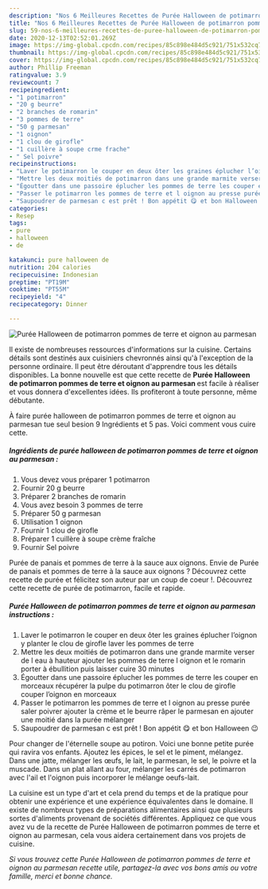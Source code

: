 ```yaml
---
description: "Nos 6 Meilleures Recettes de Purée Halloween de potimarron pommes de terre et oignon au parmesan"
title: "Nos 6 Meilleures Recettes de Purée Halloween de potimarron pommes de terre et oignon au parmesan"
slug: 59-nos-6-meilleures-recettes-de-puree-halloween-de-potimarron-pommes-de-terre-et-oignon-au-parmesan
date: 2020-12-13T02:52:01.269Z
image: https://img-global.cpcdn.com/recipes/85c898e484d5c921/751x532cq70/puree-halloween-de-potimarron-pommes-de-terre-et-oignon-au-parmesan-photo-principale-de-la-recette.jpg
thumbnail: https://img-global.cpcdn.com/recipes/85c898e484d5c921/751x532cq70/puree-halloween-de-potimarron-pommes-de-terre-et-oignon-au-parmesan-photo-principale-de-la-recette.jpg
cover: https://img-global.cpcdn.com/recipes/85c898e484d5c921/751x532cq70/puree-halloween-de-potimarron-pommes-de-terre-et-oignon-au-parmesan-photo-principale-de-la-recette.jpg
author: Phillip Freeman
ratingvalue: 3.9
reviewcount: 7
recipeingredient:
- "1 potimarron"
- "20 g beurre"
- "2 branches de romarin"
- "3 pommes de terre"
- "50 g parmesan"
- "1 oignon"
- "1 clou de girofle"
- "1 cuillère à soupe crme frache"
- " Sel poivre"
recipeinstructions:
- "Laver le potimarron le couper en deux ôter les graines éplucher l’oignon y planter le clou de girofle laver les pommes de terre"
- "Mettre les deux moitiés de potimarron dans une grande marmite verser de l eau à hauteur ajouter les pommes de terre l oignon et le romarin porter à ébullition puis laisser cuire 30 minutes"
- "Égoutter dans une passoire éplucher les pommes de terre les couper en morceaux récupérer la pulpe du potimarron ôter le clou de girofle couper l’oignon en morceaux"
- "Passer le potimarron les pommes de terre et l oignon au presse purée saler poivrer ajouter la crème et le beurre râper le parmesan en ajouter une moitié dans la purée mélanger"
- "Saupoudrer de parmesan c est prêt ! Bon appétit 😋 et bon Halloween 😉"
categories:
- Resep
tags:
- pure
- halloween
- de

katakunci: pure halloween de 
nutrition: 204 calories
recipecuisine: Indonesian
preptime: "PT19M"
cooktime: "PT55M"
recipeyield: "4"
recipecategory: Dinner

---
```



![Purée Halloween de potimarron pommes de terre et oignon au parmesan](https://img-global.cpcdn.com/recipes/85c898e484d5c921/751x532cq70/puree-halloween-de-potimarron-pommes-de-terre-et-oignon-au-parmesan-photo-principale-de-la-recette.jpg)

Il existe de nombreuses ressources d'informations sur la cuisine. Certains détails sont destinés aux cuisiniers chevronnés ainsi qu'à l'exception de la personne ordinaire. Il peut être déroutant d'apprendre tous les détails disponibles. La bonne nouvelle est que cette recette de <strong> Purée Halloween de potimarron pommes de terre et oignon au parmesan </strong> est facile à réaliser et vous donnera d'excellentes idées. Ils profiteront à toute personne, même débutante.

<!--inarticleads1-->

À faire purée halloween de potimarron pommes de terre et oignon au parmesan tue seul besion 9 Ingrédients et 5 pas. Voici comment vous cuire cette.

##### Ingrédients de purée halloween de potimarron pommes de terre et oignon au parmesan :

1. Vous devez vous préparer 1 potimarron
1. Fournir 20 g beurre
1. Préparer 2 branches de romarin
1. Vous avez besoin 3 pommes de terre
1. Préparer 50 g parmesan
1. Utilisation 1 oignon
1. Fournir 1 clou de girofle
1. Préparer 1 cuillère à soupe crème fraîche
1. Fournir  Sel poivre


Purée de panais et pommes de terre à la sauce aux oignons. Envie de Purée de panais et pommes de terre à la sauce aux oignons ? Découvrez cette recette de purée et félicitez son auteur par un coup de coeur !. Découvrez cette recette de purée de potimarron, facile et rapide. 

<!--inarticleads2-->

##### Purée Halloween de potimarron pommes de terre et oignon au parmesan instructions :

1. Laver le potimarron le couper en deux ôter les graines éplucher l’oignon y planter le clou de girofle laver les pommes de terre
1. Mettre les deux moitiés de potimarron dans une grande marmite verser de l eau à hauteur ajouter les pommes de terre l oignon et le romarin porter à ébullition puis laisser cuire 30 minutes
1. Égoutter dans une passoire éplucher les pommes de terre les couper en morceaux récupérer la pulpe du potimarron ôter le clou de girofle couper l’oignon en morceaux
1. Passer le potimarron les pommes de terre et l oignon au presse purée saler poivrer ajouter la crème et le beurre râper le parmesan en ajouter une moitié dans la purée mélanger
1. Saupoudrer de parmesan c est prêt ! Bon appétit 😋 et bon Halloween 😉


Pour changer de l&#39;éternelle soupe au potiron. Voici une bonne petite purée qui ravira vos enfants. Ajoutez les épices, le sel et le piment, mélangez. Dans une jatte, mélanger les œufs, le lait, le parmesan, le sel, le poivre et la muscade. Dans un plat allant au four, mélanger les carrés de potimarron avec l&#39;ail et l&#39;oignon puis incorporer le mélange oeufs-lait. 

<!--inarticleads1-->

<p>
La cuisine est un type d'art et cela prend du temps et de la pratique pour obtenir une expérience et une expérience équivalentes dans le domaine. Il existe de nombreux types de préparations alimentaires ainsi que plusieurs sortes d'aliments provenant de sociétés différentes. Appliquez ce que vous avez vu de la recette de Purée Halloween de potimarron pommes de terre et oignon au parmesan, cela vous aidera certainement dans vos projets de cuisine.
</p>

<p>
<i>Si vous trouvez cette Purée Halloween de potimarron pommes de terre et oignon au parmesan recette utile, partagez-la avec vos bons amis ou votre famille, merci et bonne chance.</i>
</p>
